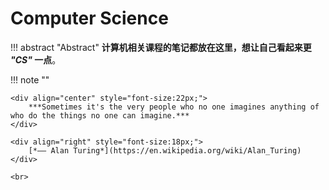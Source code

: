 # Computer Science

!!! abstract "Abstract" 
    **计算机相关课程的笔记都放在这里，想让自己看起来更 *"CS"* 一点**。

!!! note ""
    <br>
    
    <div align="center" style="font-size:22px;">
        ***Sometimes it's the very people who no one imagines anything of who do the things no one can imagine.***
    </div>

    <div align="right" style="font-size:18px;">
        [*—— Alan Turing*](https://en.wikipedia.org/wiki/Alan_Turing)
    </div>

    <br>
